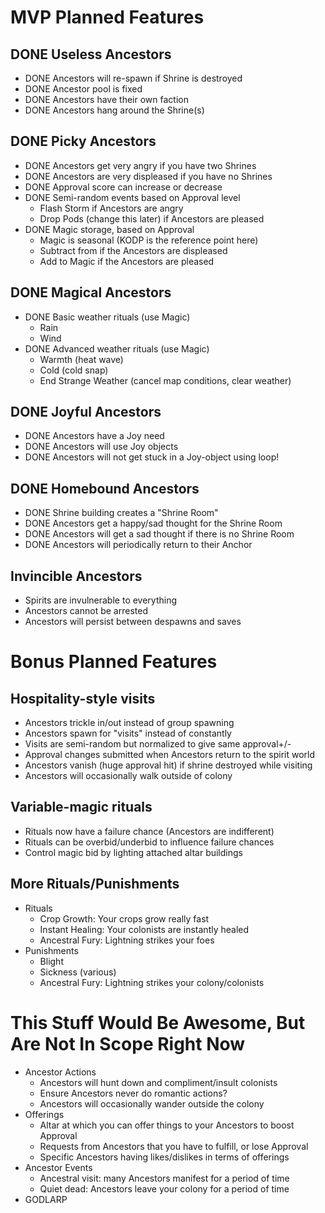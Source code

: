 # MVP Planned Features

## DONE Useless Ancestors
+ DONE Ancestors will re-spawn if Shrine is destroyed
+ DONE Ancestor pool is fixed
+ DONE Ancestors have their own faction
+ DONE Ancestors hang around the Shrine(s)

## DONE Picky Ancestors
+ DONE Ancestors get very angry if you have two Shrines
+ DONE Ancestors are very displeased if you have no Shrines
+ DONE Approval score can increase or decrease
+ DONE Semi-random events based on Approval level
  + Flash Storm if Ancestors are angry
  + Drop Pods (change this later) if Ancestors are pleased
+ DONE Magic storage, based on Approval
  + Magic is seasonal (KODP is the reference point here)
  + Subtract from if the Ancestors are displeased
  + Add to Magic if the Ancestors are pleased

## DONE Magical Ancestors
+ DONE Basic weather rituals (use Magic)
  + Rain
  + Wind
+ DONE Advanced weather rituals (use Magic)
  + Warmth (heat wave)
  + Cold (cold snap)
  + End Strange Weather (cancel map conditions, clear weather)

## DONE Joyful Ancestors
+ DONE Ancestors have a Joy need
+ DONE Ancestors will use Joy objects
+ DONE Ancestors will not get stuck in a Joy-object using loop!

## DONE Homebound Ancestors
+ DONE Shrine building creates a "Shrine Room"
+ DONE Ancestors get a happy/sad thought for the Shrine Room
+ DONE Ancestors will get a sad thought if there is no Shrine Room
+ DONE Ancestors will periodically return to their Anchor

## Invincible Ancestors
+ Spirits are invulnerable to everything
+ Ancestors cannot be arrested
+ Ancestors will persist between despawns and saves

# Bonus Planned Features
## Hospitality-style visits
+ Ancestors trickle in/out instead of group spawning
+ Ancestors spawn for "visits" instead of constantly
+ Visits are semi-random but normalized to give same approval+/-
+ Approval changes submitted when Ancestors return to the spirit world
+ Ancestors vanish (huge approval hit) if shrine destroyed while visiting
+ Ancestors will occasionally walk outside of colony
## Variable-magic rituals
+ Rituals now have a failure chance (Ancestors are indifferent)
+ Rituals can be overbid/underbid to influence failure chances
+ Control magic bid by lighting attached altar buildings
## More Rituals/Punishments
+ Rituals
  + Crop Growth: Your crops grow really fast
  + Instant Healing: Your colonists are instantly healed
  + Ancestral Fury: Lightning strikes your foes
+ Punishments
  + Blight
  + Sickness (various)
  + Ancestral Fury: Lightning strikes your colony/colonists

# This Stuff Would Be Awesome, But Are Not In Scope Right Now
+ Ancestor Actions
  - Ancestors will hunt down and compliment/insult colonists
  - Ensure Ancestors never do romantic actions?
  - Ancestors will occasionally wander outside the colony
+ Offerings
  - Altar at which you can offer things to your Ancestors to boost Approval
  - Requests from Ancestors that you have to fulfill, or lose Approval
  - Specific Ancestors having likes/dislikes in terms of offerings
+ Ancestor Events
  - Ancestral visit: many Ancestors manifest for a period of time
  - Quiet dead: Ancestors leave your colony for a period of time
+ GODLARP